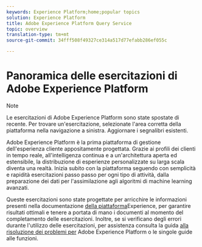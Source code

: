 ```yaml
---
keywords: Experience Platform;home;popular topics
solution: Experience Platform
title: Adobe Experience Platform Query Service
topic: overview
translation-type: tm+mt
source-git-commit: 34fff508f49327ce314a517d77efabb286ef055c

---
```



# Panoramica delle esercitazioni di Adobe Experience Platform

>[!NOTE]
>Le esercitazioni di Adobe Experience Platform sono state spostate di recente. Per trovare un&#39;esercitazione, selezionate l&#39;area corretta della piattaforma nella navigazione a sinistra. Aggiornare i segnalibri esistenti.

Adobe Experience Platform è la prima piattaforma di gestione dell&#39;esperienza cliente appositamente progettata. Grazie ai profili dei clienti in tempo reale, all&#39;intelligenza continua e a un&#39;architettura aperta ed estensibile, la distribuzione di esperienze personalizzate su larga scala diventa una realtà. Inizia subito con la piattaforma seguendo con semplicità e rapidità esercitazioni passo passo per ogni tipo di attività, dalla preparazione dei dati per l&#39;assimilazione agli algoritmi di machine learning avanzati.

Queste esercitazioni sono state progettate per arricchire le informazioni presenti nella documentazione [della piattaforma](../landing/documentation/overview.md)Experience, per garantire risultati ottimali e tenere a portata di mano i documenti al momento del completamento delle esercitazioni. Inoltre, se si verificano degli errori durante l&#39;utilizzo delle esercitazioni, per assistenza consulta la guida [alla risoluzione dei problemi per](../landing/troubleshooting.md) Adobe Experience Platform o le singole guide alle funzioni.